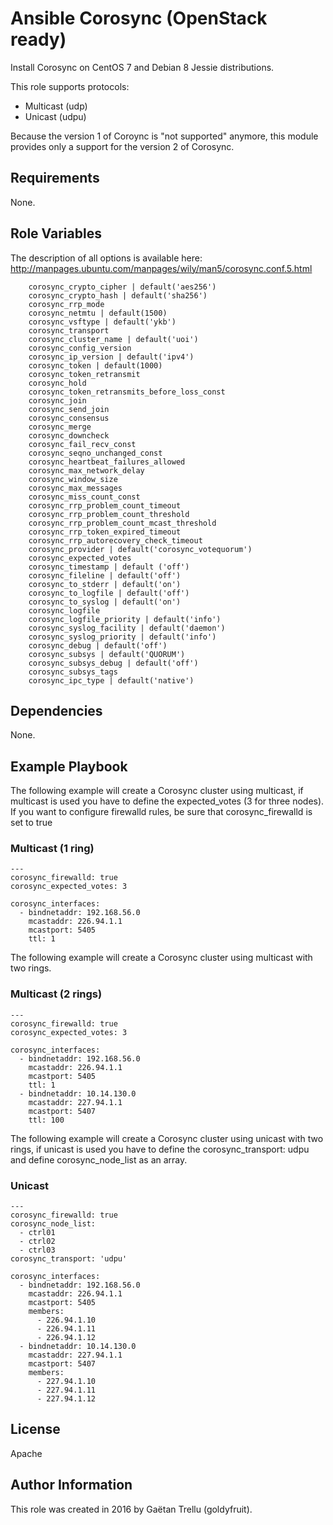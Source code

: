 # Ansible Corosync (OpenStack ready)
Install Corosync on CentOS 7 and Debian 8 Jessie distributions.

This role supports protocols:
- Multicast (udp)
- Unicast (udpu)

Because the version 1 of Coroync is "not supported" anymore, this module provides only a support for the version 2 of Corosync.

## Requirements
None.

## Role Variables
The description of all options is available here: http://manpages.ubuntu.com/manpages/wily/man5/corosync.conf.5.html
```
    corosync_crypto_cipher | default('aes256')
    corosync_crypto_hash | default('sha256')
    corosync_rrp_mode
    corosync_netmtu | default(1500)
    corosync_vsftype | default('ykb')
    corosync_transport
    corosync_cluster_name | default('uoi')
    corosync_config_version
    corosync_ip_version | default('ipv4')
    corosync_token | default(1000)
    corosync_token_retransmit
    corosync_hold
    corosync_token_retransmits_before_loss_const
    corosync_join
    corosync_send_join
    corosync_consensus
    corosync_merge
    corosync_downcheck
    corosync_fail_recv_const
    corosync_seqno_unchanged_const
    corosync_heartbeat_failures_allowed
    corosync_max_network_delay
    corosync_window_size
    corosync_max_messages
    corosync_miss_count_const
    corosync_rrp_problem_count_timeout
    corosync_rrp_problem_count_threshold
    corosync_rrp_problem_count_mcast_threshold
    corosync_rrp_token_expired_timeout
    corosync_rrp_autorecovery_check_timeout
    corosync_provider | default('corosync_votequorum')
    corosync_expected_votes
    corosync_timestamp | default ('off')
    corosync_fileline | default('off')
    corosync_to_stderr | default('on')
    corosync_to_logfile | default('off')
    corosync_to_syslog | default('on')
    corosync_logfile
    corosync_logfile_priority | default('info')
    corosync_syslog_facility | default('daemon')
    corosync_syslog_priority | default('info')
    corosync_debug | default('off')
    corosync_subsys | default('QUORUM')
    corosync_subsys_debug | default('off')
    corosync_subsys_tags
    corosync_ipc_type | default('native')
```

## Dependencies
None.

## Example Playbook
The following example will create a Corosync cluster using multicast, if multicast is used you have to define the expected_votes (3 for three nodes). If you want to configure firewalld rules, be sure that corosync_firewalld is set to true
### Multicast (1 ring)
```
---
corosync_firewalld: true
corosync_expected_votes: 3

corosync_interfaces:
  - bindnetaddr: 192.168.56.0
    mcastaddr: 226.94.1.1
    mcastport: 5405
    ttl: 1
```

The following example will create a Corosync cluster using multicast with two rings.
### Multicast (2 rings)
```
---
corosync_firewalld: true
corosync_expected_votes: 3

corosync_interfaces:
  - bindnetaddr: 192.168.56.0
    mcastaddr: 226.94.1.1
    mcastport: 5405
    ttl: 1
  - bindnetaddr: 10.14.130.0
    mcastaddr: 227.94.1.1
    mcastport: 5407
    ttl: 100
```
The following example will create a Corosync cluster using unicast with two rings, if unicast is used you have to define the corosync_transport: udpu and define corosync_node_list as an array.
### Unicast
```
---
corosync_firewalld: true
corosync_node_list:
  - ctrl01
  - ctrl02
  - ctrl03
corosync_transport: 'udpu'

corosync_interfaces:
  - bindnetaddr: 192.168.56.0
    mcastaddr: 226.94.1.1
    mcastport: 5405
    members:
      - 226.94.1.10
      - 226.94.1.11
      - 226.94.1.12
  - bindnetaddr: 10.14.130.0
    mcastaddr: 227.94.1.1
    mcastport: 5407
    members:
      - 227.94.1.10
      - 227.94.1.11
      - 227.94.1.12
```

## License
Apache

## Author Information
This role was created in 2016 by Gaëtan Trellu (goldyfruit).
